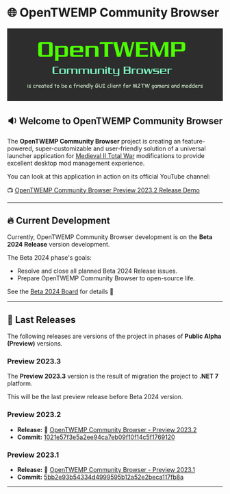 # :globe_with_meridians: OpenTWEMP Community Browser

![OpenTWEMP Community Browser](./.images/OpenTWEMP_Logo_Readme.png)

## :sound: Welcome to OpenTWEMP Community Browser

The **OpenTWEMP Community Browser** project is creating an feature-powered, super-customizable and user-friendly solution of a universal launcher application for [Medieval II Total War](https://store.steampowered.com/app/4700/Total_War_MEDIEVAL_II__Definitive_Edition/) modifications to provide excellent desktop mod management experience.

You can look at this application in action on its official YouTube channel:

:tv: [OpenTWEMP Community Browser Preview 2023.2 Release Demo](https://www.youtube.com/playlist?list=PLLgpEiC0ZVBEgV6UofrRX5WsL9M--PAkO)

---

## :fire: Current Development

Currently, OpenTWEMP Community Browser development is on the **Beta 2024 Release** version development.

The Beta 2024 phase's goals:

* Resolve and close all planned Beta 2024 Release issues.
* Prepare OpenTWEMP Community Browser to open-source life.

See the [Beta 2024 Board](https://github.com/users/dar920910/projects/15/views/2) for details :date:

---

## :hammer: Last Releases

The following releases are versions of the project in phases of **Public Alpha (Preview)** versions.

### Preview 2023.3

The **Preview 2023.3** version is the result of migration the project to **.NET 7** platform.

This will be the last preview release before Beta 2024 version.

### Preview 2023.2

* **Release:** :link: [OpenTWEMP Community Browser - Preview 2023.2](https://github.com/dar920910/OpenTWEMP-Community-Browser/releases/tag/preview_2023_2)
* **Commit:** [1021e57f3e5a2ee94ca7eb09f10f14c5f1769120](https://github.com/dar920910/OpenTWEMP-Community-Browser/tree/1021e57f3e5a2ee94ca7eb09f10f14c5f1769120)

### Preview 2023.1

* **Release:** :link: [OpenTWEMP Community Browser - Preview 2023.1](https://github.com/dar920910/OpenTWEMP-Community-Browser/releases/tag/preview_2023_1)
* **Commit:** [5bb2e93b54334d4999595b12a52e2beca117fb8a](https://github.com/dar920910/OpenTWEMP-Community-Browser/tree/5bb2e93b54334d4999595b12a52e2beca117fb8a)

---
